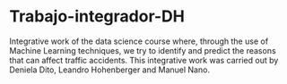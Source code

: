 # Trabajo-integrador-DH
Integrative work of the data science course where, through the use of Machine Learning techniques, we try to identify and predict the reasons that can affect traffic accidents.
This integrative work was carried out by Deniela Dito, Leandro Hohenberger and Manuel Nano.
